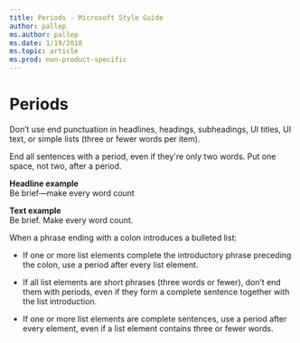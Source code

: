 ```yaml
---
title: Periods - Microsoft Style Guide
author: pallep
ms.author: pallep
ms.date: 1/19/2018
ms.topic: article
ms.prod: non-product-specific
---
```


# Periods

Don’t
use end punctuation in headlines, headings, subheadings, UI
titles, UI text, or simple lists (three or fewer words per item).

End all sentences with a period, even if they're only two words. Put one space, not two, after a period. 

**Headline example**  
Be brief—make every word count

**Text example**  
Be brief. Make every word count.

When a phrase ending with a colon introduces a bulleted list:

  - If one or more list elements complete the introductory phrase preceding the colon, use a period after every list element.  
  
  - If
    all list elements are short phrases (three words or fewer), don’t
    end them with periods, even if they form a complete sentence
    together with the list introduction.  
    
  - If
    one or more list elements are complete sentences, use a period
    after every element, even if a list element contains three or fewer
    words.
